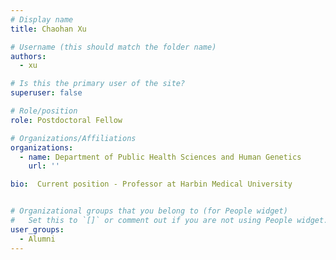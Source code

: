 ```yaml
---
# Display name
title: Chaohan Xu

# Username (this should match the folder name)
authors:
  - xu

# Is this the primary user of the site?
superuser: false

# Role/position
role: Postdoctoral Fellow

# Organizations/Affiliations
organizations:
  - name: Department of Public Health Sciences and Human Genetics
    url: ''

bio:  Current position - Professor at Harbin Medical University


# Organizational groups that you belong to (for People widget)
#   Set this to `[]` or comment out if you are not using People widget.
user_groups:
  - Alumni
---
```


 

